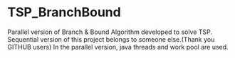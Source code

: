 # TSP_BranchBound

Parallel version of Branch & Bound Algorithm developed to solve TSP. 
Sequential version of this project belongs to someone else.(Thank you GITHUB users)
In the parallel version, java threads and work pool are used.

